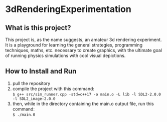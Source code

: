 # 3dRenderingExperimentation

## What is this project?

  This project is, as the name suggests, an amateur 3d rendering experiment. It is a playground for learning the general strategies, programming techniques, maths, etc. necessary to create graphics, with the ultimate goal of running physics simulations with cool visual depictions. 
  
## How to Install and Run
  1. pull the repository
  2. compile the project with this command:  
  `$ g++ src/sim_runner.cpp -std=c++17 -o main.o -L lib -l SDL2-2.0.0 -l SDL2_image-2.0.0`
  3. then, while in the directory containing the main.o output file, run this command:  
  `$ ./main.0`

